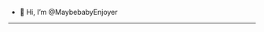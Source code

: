 - 👋 Hi, I’m @MaybebabyEnjoyer
--------------------------------------------------------------------------------------------------------------------------------------------------------------------------


<!---
MaybebabyEnjoyer/MaybebabyEnjoyer is a ✨ special ✨ repository because its `README.md` (this file) appears on your GitHub profile.
You can click the Preview link to take a look at your changes.
--->
